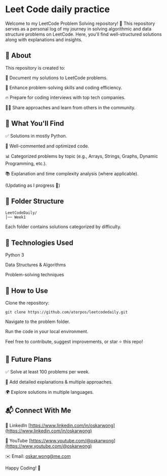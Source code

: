 # Leet Code daily practice

Welcome to my LeetCode Problem Solving repository! 🎯 This repository serves as a personal log of my journey in solving algorithmic and data structure problems on LeetCode. Here, you'll find well-structured solutions along with explanations and insights.

## 📌 About

This repository is created to:

📖 Document my solutions to LeetCode problems.

🧠 Enhance problem-solving skills and coding efficiency.

🔥 Prepare for coding interviews with top tech companies.

👨‍💻 Share approaches and learn from others in the community.

## 🚀 What You'll Find

✅ Solutions in mostly Python.

📝 Well-commented and optimized code.

📊 Categorized problems by topic (e.g., Arrays, Strings, Graphs, Dynamic Programming, etc.).

📚 Explanation and time complexity analysis (where applicable).

(Updating as I progress 💪)

## 📂 Folder Structure
````
LeetCodeDaily/
│── Week1

````
Each folder contains solutions categorized by difficulty.

## 🔧 Technologies Used

Python 3

Data Structures & Algorithms

Problem-solving techniques

## 🌟 How to Use

Clone the repository:
````
git clone https://github.com/atorpos/leetcodedaily.git

````
Navigate to the problem folder.

Run the code in your local environment.

Feel free to contribute, suggest improvements, or star ⭐ this repo!

## 📌 Future Plans

✅ Solve at least 100 problems per week.

📑 Add detailed explanations & multiple approaches.

🌍 Explore solutions in multiple languages.

## 📬 Connect With Me

💼 LinkedIn [https://www.linkedin.com/in/oskarwong](https://www.linkedin.com/in/oskarwong)

🎥 YouTube [https://www.youtube.com/@oskarwong](https://www.youtube.com/@oskarwong)

✉️ Email: oskar.wong@me.com

Happy Coding! 🚀
